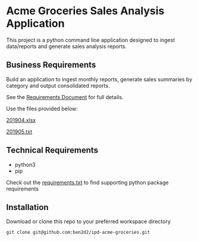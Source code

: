 # Acme Groceries Sales Analysis Application
This project is a python command line application designed to ingest data/reports and generate sales analysis reports.

## Business Requirements
Build an application to ingest monthly reports, generate sales summaries by category and output consolidated reports.

See the [Requirements Document](requirements.pdf) for full details.

Use the files provided below:

[201904.xlsx](https://github.com/ben2d2/ipd-acme-groceries/blob/master/data/201904.xlsx)

[201905.txt](https://github.com/ben2d2/ipd-acme-groceries/blob/master/data/201905.txt)

## Technical Requirements
- python3
- pip

Check out the [requirements.txt](requirements.txt) to find supporting python package requirements

## Installation
Download or clone this repo to your preferred workspace directory

`git clone git@github.com:ben2d2/ipd-acme-groceries.git`


